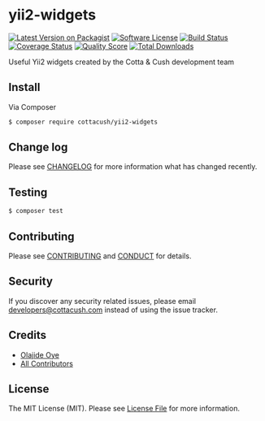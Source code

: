 # yii2-widgets

[![Latest Version on Packagist][ico-version]][link-packagist]
[![Software License][ico-license]](LICENSE.md)
[![Build Status][ico-travis]][link-travis]
[![Coverage Status][ico-scrutinizer]][link-scrutinizer]
[![Quality Score][ico-code-quality]][link-code-quality]
[![Total Downloads][ico-downloads]][link-downloads]

Useful Yii2 widgets created by the Cotta & Cush development team

## Install

Via Composer

``` bash
$ composer require cottacush/yii2-widgets
```

## Change log

Please see [CHANGELOG](CHANGELOG.md) for more information what has changed recently.

## Testing

``` bash
$ composer test
```

## Contributing

Please see [CONTRIBUTING](CONTRIBUTING.md) and [CONDUCT](CONDUCT.md) for details.

## Security

If you discover any security related issues, please email <developers@cottacush.com> instead of using the issue tracker.

## Credits

- [Olajide Oye][link-author]
- [All Contributors][link-contributors]

## License

The MIT License (MIT). Please see [License File](LICENSE.md) for more information.

[ico-version]: https://img.shields.io/packagist/v/cottacush/yii2-widgets.svg?style=flat-square
[ico-license]: https://img.shields.io/badge/license-MIT-brightgreen.svg?style=flat-square
[ico-travis]: https://img.shields.io/travis/cottacush/yii2-widgets/master.svg?style=flat-square
[ico-scrutinizer]: https://img.shields.io/scrutinizer/coverage/g/cottacush/yii2-widgets.svg?style=flat-square
[ico-code-quality]: https://img.shields.io/scrutinizer/g/cottacush/yii2-widgets.svg?style=flat-square
[ico-downloads]: https://img.shields.io/packagist/dt/cottacush/yii2-widgets.svg?style=flat-square

[link-packagist]: https://packagist.org/packages/cottacush/yii2-widgets
[link-travis]: https://travis-ci.org/cottacush/yii2-widgets
[link-scrutinizer]: https://scrutinizer-ci.com/g/cottacush/yii2-widgets/code-structure
[link-code-quality]: https://scrutinizer-ci.com/g/cottacush/yii2-widgets
[link-downloads]: https://packagist.org/packages/cottacush/yii2-widgets
[link-author]: https://github.com/:olajideoye
[link-contributors]: ../../contributors

